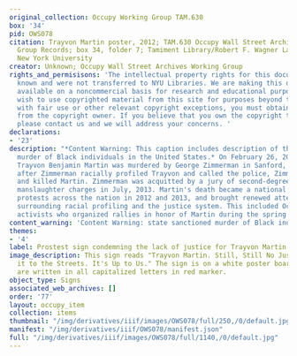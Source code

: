 ```yaml
---
original_collection: Occupy Working Group TAM.630
box: '34'
pid: OWS078
citation: Trayvon Martin poster, 2012; TAM.630 Occupy Wall Street Archives Working
  Group Records; box 34, folder 7; Tamiment Library/Robert F. Wagner Labor Archives,
  New York University
creator: Unknown; Occupy Wall Street Archives Working Group
rights_and_permisisons: 'The intellectual property rights for this document are not
  known and were not transferred to NYU Libraries. We are making this document publicly
  available on a noncommercial basis for research and educational purposes. If you
  wish to use copyrighted material from this site for purposes beyond those in accordance
  with fair use or other relevant copyright exceptions, you must obtain permission
  from the copyright owner. If you believe that you own the copyright to this document,
  please contact us and we will address your concerns. '
declarations:
- '23'
description: "*Content Warning: This caption includes description of the state sanctioned
  murder of Black individuals in the United States.* On February 26, 2012, 17-year-old
  Trayvon Benjamin Martin was murdered by George Zimmerman in Sanford, Florida. Shortly
  after Zimmerman racially profiled Trayvon and called the police, Zimmerman shot
  and killed Martin. Zimmerman was acquitted by a jury of second-degree murder and
  manslaughter charges in July, 2013. Martin's death became a national story, sparked
  protests across the nation in 2012 and 2013, and brought renewed attention to issues
  surrounding racial profiling and the justice system. This included Occupy Wall Street
  activists who organized rallies in honor of Martin during the spring of 2012. "
content_warning: 'Content Warning: state sanctioned murder of Black individuals'
themes:
- '4'
label: Prostest sign condemning the lack of justice for Trayvon Martin's murder
image_description: This sign reads "Trayvon Martin. Still, Still No Justice. Take
  it to the Streets. It's Up to Us." The sign is on a white poster board and the letters
  are written in all capitalized letters in red marker.
object_type: Signs
associated_web_archives: []
order: '77'
layout: occupy_item
collection: items
thumbnail: "/img/derivatives/iiif/images/OWS078/full/250,/0/default.jpg"
manifest: "/img/derivatives/iiif/OWS078/manifest.json"
full: "/img/derivatives/iiif/images/OWS078/full/1140,/0/default.jpg"
---
```

